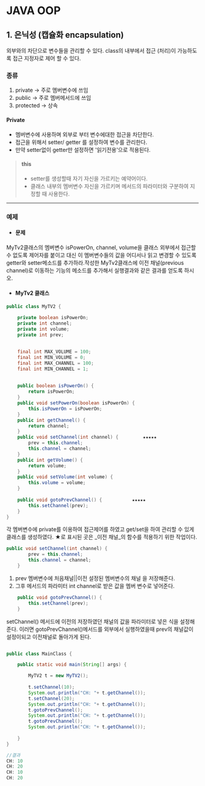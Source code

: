 # JAVA OOP 
## 1. 은닉성 (캡슐화 encapsulation)

외부와의 차단으로 변수들을 관리할 수 있다. class의 내부에서 접근 (처리)이 가능하도록 접근 지정자로 제어 할 수 있다.

### 종류
1. private    → 주로 멤버변수에 쓰임
2. public     → 주로 멤버메서드에 쓰임
3. protected  → 상속

#### Private
- 멤버변수에 사용하며 외부로 부터 변수에대한 접근을 차단한다. 
- 접근을 위해서 setter/ getter 를 설정하여 변수를 관리한다.
- 만약 setter없이 getter만 설정하면 '읽기전용'으로 적용된다.

> #### this
> - setter를 생성할때 자기 자신을 가르키는 예약어이다.
> - 클래스 내부의 멤버변수 자신을 가르키며 메서드의 파라미터와 구분하여 지정할 때 사용한다.
---

### 예제
- #### 문제
MyTv2클래스의 멤버변수 isPowerOn, channel, volume을 클래스 외부에서 접근할
수 없도록 제어자를 붙이고 대신 이 멤버변수들의 값을 어디서나 읽고 변경할 수 있도록
getter와 setter메소드를 추가하라.작성한 MyTv2클래스에 이전 채널(previous channel)로 이동하는
기능의 메소드를 추가해서 실행결과와 같은 결과를 얻도록 하시오.
- #### MyTv2 클래스
```java
public class MyTV2 {

	private boolean isPowerOn;
	private int channel;
	private int volume;
	private int prev;
	
	
	final int MAX_VOLUME = 100;
	final int MIN_VOLUME = 0;
	final int MAX_CHANNEL = 100;
	final int MIN_CHANNEL = 1;
	
	
	public boolean isPowerOn() {
		return isPowerOn;
	}
	public void setPowerOn(boolean isPowerOn) {
		this.isPowerOn = isPowerOn;
	}
	public int getChannel() {
		return channel;
	}
	public void setChannel(int channel) {         ★★★★★
		prev = this.channel;
		this.channel = channel;
	}
	public int getVolume() {
		return volume;
	}
	public void setVolume(int volume) {
		this.volume = volume;
	}
	
	public void gotoPrevChannel() {           ★★★★★
		this.setChannel(prev);
	}
}
```
각 멤버변수에 private를 이용하여 접근제어를 하였고 get/set을 하여 관리할 수 있게 클래스를 생성하였다. 
★로 표시된 곳은 _이전 채널_의 함수를 적용하기 위한 작업이다. 

```java
public void setChannel(int channel) {         
		prev = this.channel;
		this.channel = channel;
	}
```
1. prev 멤버변수에 처음채널||이전 설정된 멤버변수의 채널 을 저장해준다.
2. 그후 메서드의 파라미터 int channel로 받은 값을 멤버 변수로 넣어준다.

```java
	public void gotoPrevChannel() {           
		this.setChannel(prev);
	}
```
setChannel() 메서드에 이전의 저장하였던 채널의 값을 파라미터로 넣은 식을 설정해준다.
이러면 gotoPrevChannel()메서드를 외부에서 실행하였을때 prev의 채널값이 설정이되고 이전채널로 돌아가게 된다.
```java

public class MainClass {

	public static void main(String[] args) {

		MyTV2 t = new MyTV2();
		
		t.setChannel(10);
		System.out.println("CH: "+ t.getChannel());
		t.setChannel(20);
		System.out.println("CH: "+ t.getChannel());
		t.gotoPrevChannel();
		System.out.println("CH: "+ t.getChannel());
		t.gotoPrevChannel();
		System.out.println("CH: "+ t.getChannel());
		
	}
}

//결과 
CH: 10
CH: 20
CH: 10
CH: 20
```
